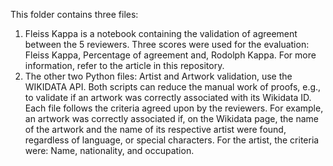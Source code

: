 ﻿This folder contains three files:
1. Fleiss Kappa is a notebook containing the validation of agreement between the 5 reviewers.
Three scores were used for the evaluation: Fleiss Kappa, Percentage of agreement and, Rodolph Kappa. For more information, refer to the article in this repository.
2. The other two Python files: Artist and Artwork validation, use the WIKIDATA API. Both scripts can reduce the manual work of proofs, e.g., to validate if an artwork was correctly associated with its Wikidata ID. 
Each file follows the criteria agreed upon by the reviewers. For example, an artwork was correctly associated if, on the Wikidata page, the name of the artwork and the name of its respective artist were found, regardless of language, or special characters.
For the artist, the criteria were: Name, nationality, and occupation.